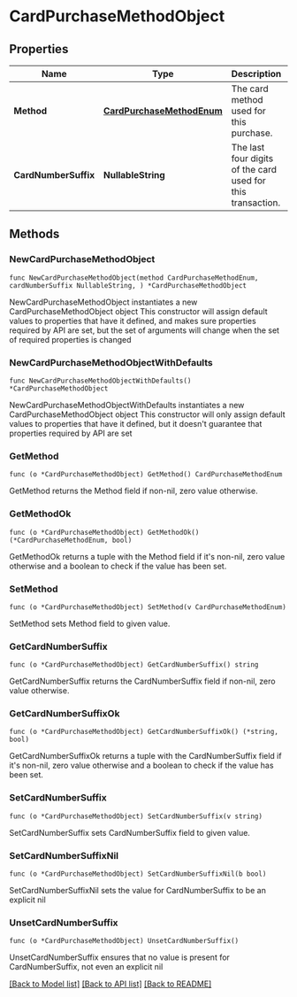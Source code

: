 # CardPurchaseMethodObject

## Properties

Name | Type | Description | Notes
------------ | ------------- | ------------- | -------------
**Method** | [**CardPurchaseMethodEnum**](CardPurchaseMethodEnum.md) | The card method used for this purchase.  | 
**CardNumberSuffix** | **NullableString** | The last four digits of the card used for this transaction.  | 

## Methods

### NewCardPurchaseMethodObject

`func NewCardPurchaseMethodObject(method CardPurchaseMethodEnum, cardNumberSuffix NullableString, ) *CardPurchaseMethodObject`

NewCardPurchaseMethodObject instantiates a new CardPurchaseMethodObject object
This constructor will assign default values to properties that have it defined,
and makes sure properties required by API are set, but the set of arguments
will change when the set of required properties is changed

### NewCardPurchaseMethodObjectWithDefaults

`func NewCardPurchaseMethodObjectWithDefaults() *CardPurchaseMethodObject`

NewCardPurchaseMethodObjectWithDefaults instantiates a new CardPurchaseMethodObject object
This constructor will only assign default values to properties that have it defined,
but it doesn't guarantee that properties required by API are set

### GetMethod

`func (o *CardPurchaseMethodObject) GetMethod() CardPurchaseMethodEnum`

GetMethod returns the Method field if non-nil, zero value otherwise.

### GetMethodOk

`func (o *CardPurchaseMethodObject) GetMethodOk() (*CardPurchaseMethodEnum, bool)`

GetMethodOk returns a tuple with the Method field if it's non-nil, zero value otherwise
and a boolean to check if the value has been set.

### SetMethod

`func (o *CardPurchaseMethodObject) SetMethod(v CardPurchaseMethodEnum)`

SetMethod sets Method field to given value.


### GetCardNumberSuffix

`func (o *CardPurchaseMethodObject) GetCardNumberSuffix() string`

GetCardNumberSuffix returns the CardNumberSuffix field if non-nil, zero value otherwise.

### GetCardNumberSuffixOk

`func (o *CardPurchaseMethodObject) GetCardNumberSuffixOk() (*string, bool)`

GetCardNumberSuffixOk returns a tuple with the CardNumberSuffix field if it's non-nil, zero value otherwise
and a boolean to check if the value has been set.

### SetCardNumberSuffix

`func (o *CardPurchaseMethodObject) SetCardNumberSuffix(v string)`

SetCardNumberSuffix sets CardNumberSuffix field to given value.


### SetCardNumberSuffixNil

`func (o *CardPurchaseMethodObject) SetCardNumberSuffixNil(b bool)`

 SetCardNumberSuffixNil sets the value for CardNumberSuffix to be an explicit nil

### UnsetCardNumberSuffix
`func (o *CardPurchaseMethodObject) UnsetCardNumberSuffix()`

UnsetCardNumberSuffix ensures that no value is present for CardNumberSuffix, not even an explicit nil

[[Back to Model list]](../README.md#documentation-for-models) [[Back to API list]](../README.md#documentation-for-api-endpoints) [[Back to README]](../README.md)


